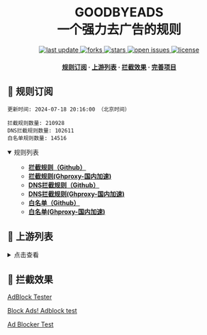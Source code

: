 <div align="center">
<h1 align="center">GOODBYEADS<br>一个强力去广告的规则</h1>
<p>
  <a href="https://github.com/hndclpp/GOODBYEADS">
    <img src="https://img.shields.io/github/last-commit/hndclpp/GOODBYEADS?style=flat-square" alt="last update" />
  </a>
  <a href="https://github.com/hndclpp/GOODBYEADS">
    <img src="https://img.shields.io/github/forks/hndclpp/GOODBYEADS?style=flat-square" alt="forks" />
  </a>
  <a href="https://github.com/hndclpp/GOODBYEADS">
    <img src="https://img.shields.io/github/stars/hndclpp/GOODBYEADS?style=flat-square" alt="stars" />
  </a>
  <a href="https://github.com/hndclpp/GOODBYEADS/issues/">
    <img src="https://img.shields.io/github/issues/hndclpp/GOODBYEADS?style=flat-square" alt="open issues" />
  </a>
  <a href="https://github.com/hndclpp/GOODBYEADS">
    <img src="https://img.shields.io/github/license/hndclpp/GOODBYEADS?style=flat-square" alt="license" />
  </a>
</p>

<h4>
    <a href="#a">规则订阅</a>
  <span> · </span>
    <a href="#b">上游列表</a>
  <span> · </span>
    <a href="#c">拦截效果</a>
  <span> · </span>
    <a href="#d">完善项目</a>
  </h4>

</div>

<h2 id="a">🎯 规则订阅</h2>

```
更新时间: 2024-07-18 20:16:00 （北京时间） 

拦截规则数量: 210928 
DNS拦截规则数量: 102611 
白名单规则数量: 14516 
``` 
<details open>
<summary>规则列表</summary>
<ul>

- **[拦截规则（Github）](https://raw.githubusercontent.com/hndclpp/GOODBYEADS/master/rules.txt)**
- **[拦截规则(Ghproxy-国内加速)](https://mirror.ghproxy.com/raw.githubusercontent.com/hndclpp/GOODBYEADS/master/rules.txt)**
- **[DNS拦截规则（Github）](https://raw.githubusercontent.com/hndclpp/GOODBYEADS/master/dns.txt)**
- **[DNS拦截规则(Ghproxy-国内加速)](https://mirror.ghproxy.com/raw.githubusercontent.com/hndclpp/GOODBYEADS/master/dns.txt)**
- **[白名单（Github）](https://raw.githubusercontent.com/hndclpp/GOODBYEADS/master/allow.txt)**
- **[白名单(Ghproxy-国内加速)](https://mirror.ghproxy.com/raw.githubusercontent.com/hndclpp/GOODBYEADS/master/allow.txt)**

</ul>
</details>

<h2 id="b">📔 上游列表</h2>
<details>
<summary>点击查看</summary>
<ul>

- [AdGuard规则](https://github.com/AdguardTeam/AdguardFilters)
- [Tv规则](https://perflyst.github.io/PiHoleBlocklist/SmartTV-AGH.txt)
- [EasyPrivacy规则](https://easylist.to/)
- [乘风视频过滤规则](https://raw.githubusercontent.com/xinggsf/Adblock-Plus-Rule/master/mv.txt)
- [去APP下载提示规则](https://raw.githubusercontent.com/Noyllopa/NoAppDownload/master/NoAppDownload.txt)
- [d3ward规则](https://raw.githubusercontent.com/d3ward/toolz/master/src/d3host.adblock)
- [oisd规则](https://small.oisd.nl/)
- [秋风规则](https://raw.githubusercontent.com/TG-Twilight/AWAvenue-Ads-Rule/main/AWAvenue-Ads-Rule.txt)
- [CJX's Annoyance List](https://raw.githubusercontent.com/cjx82630/cjxlist/master/cjx-annoyance.txt)
- [补充规则](https://github.com/hndclpp/GOODBYEADS)
</ul>
</details>

<h2 id="c">🚫 拦截效果</h2>

[AdBlock Tester](https://adblock-tester.com)

[Block Ads! Adblock test](https://blockads.fivefilters.org/)

[Ad Blocker Test](https://d3ward.github.io/toolz/adblock.html)


